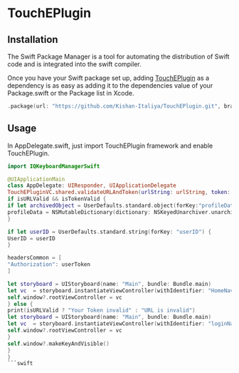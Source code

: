# TouchEPlugin

## Installation

The Swift Package Manager is a tool for automating the distribution of Swift code and is integrated into the swift compiler.

Once you have your Swift package set up, adding [TouchEPlugin](https://github.com/github/cmark-gfm) as a dependency is as easy as adding it to the dependencies value of your Package.swift or the Package list in Xcode.

```swift
.package(url: "https://github.com/Kishan-Italiya/TouchEPlugin.git", branch: "main"),
```

## Usage

In AppDelegate.swift, just import TouchEPlugin framework and enable TouchEPlugin. 
 
```swift
import IQKeyboardManagerSwift

@UIApplicationMain
class AppDelegate: UIResponder, UIApplicationDelegate 
TouchEPluginVC.shared.validateURLAndToken(urlString: urlString, token: userToken) { isURLValid, isTokenValid in
if isURLValid && isTokenValid {
if let archivedObject = UserDefaults.standard.object(forKey:"profileData") as? Data {
profileData = NSMutableDictionary(dictionary: NSKeyedUnarchiver.unarchiveObject(with: archivedObject) as! NSMutableDictionary)
}

if let userID = UserDefaults.standard.string(forKey: "userID") {
UserID = userID
}

headersCommon = [
"Authorization": userToken
]

let storyboard = UIStoryboard(name: "Main", bundle: Bundle.main)
let vc  = storyboard.instantiateViewController(withIdentifier: "HomeNavigation") as! UINavigationController
self.window?.rootViewController = vc
} else {
print(isURLValid ? "Your Token invalid" : "URL is invalid")
let storyboard = UIStoryboard(name: "Main", bundle: Bundle.main)
let vc  = storyboard.instantiateViewController(withIdentifier: "loginNavigation") as! UINavigationController
self.window?.rootViewController = vc
}
self.window?.makeKeyAndVisible()
}
}
```swift
